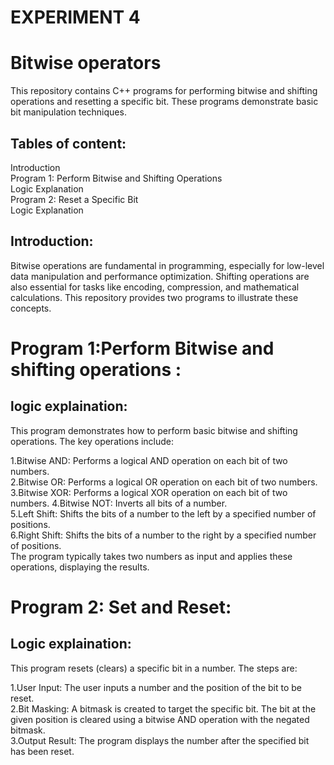 # EXPERIMENT 4
# Bitwise operators 
This repository contains C++ programs for performing bitwise and shifting operations and resetting a specific bit. These programs demonstrate basic bit manipulation techniques.  
## Tables of content:
Introduction  
Program 1: Perform Bitwise and Shifting Operations  
Logic Explanation  
Program 2: Reset a Specific Bit  
Logic Explanation  
## Introduction:  
Bitwise operations are fundamental in programming, especially for low-level data manipulation and performance optimization. Shifting operations are also essential for tasks like encoding, compression, and mathematical calculations. This repository provides two programs to illustrate these concepts.  
#  Program 1:Perform Bitwise and shifting operations :
## logic explaination:
This program demonstrates how to perform basic bitwise and shifting operations. The key operations include:  

1.Bitwise AND: Performs a logical AND operation on each bit of two numbers.  
2.Bitwise OR: Performs a logical OR operation on each bit of two numbers.  
3.Bitwise XOR: Performs a logical XOR operation on each bit of two numbers. 
4.Bitwise NOT: Inverts all bits of a number.  
5.Left Shift: Shifts the bits of a number to the left by a specified number of positions.  
6.Right Shift: Shifts the bits of a number to the right by a specified number of positions.  
The program typically takes two numbers as input and applies these operations, displaying the results.  
# Program 2: Set and Reset:  
## Logic explaination:
This program resets (clears) a specific bit in a number. The steps are:

1.User Input: The user inputs a number and the position of the bit to be reset.  
2.Bit Masking: A bitmask is created to target the specific bit. The bit at the given position is cleared using a bitwise AND operation with the negated bitmask.  
3.Output Result: The program displays the number after the specified bit has been reset.  
